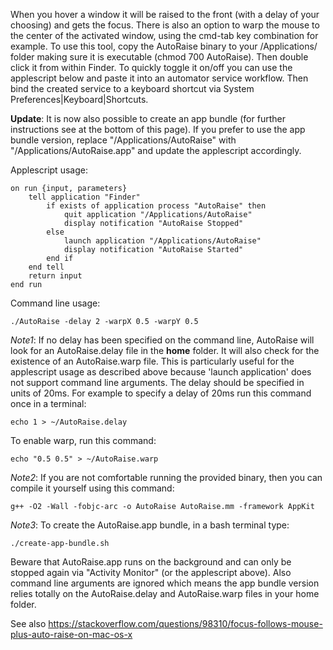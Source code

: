 When you hover a window it will be raised to the front (with a delay of your choosing) and gets the focus. There is
also an option to warp the mouse to the center of the activated window, using the cmd-tab key combination for example.
To use this tool, copy the AutoRaise binary to your /Applications/ folder making sure it is executable (chmod 700
AutoRaise). Then double click it from within Finder. To quickly toggle it on/off you can use the applescript below
and paste it into an automator service workflow. Then bind the created service to a keyboard shortcut via System
Preferences|Keyboard|Shortcuts.

**Update**: It is now also possible to create an app bundle (for further instructions see at the bottom of this page).
If you prefer to use the app bundle version, replace "/Applications/AutoRaise" with "/Applications/AutoRaise.app"
and update the applescript accordingly.

Applescript usage:

    on run {input, parameters}
        tell application "Finder"
            if exists of application process "AutoRaise" then
                quit application "/Applications/AutoRaise"
                display notification "AutoRaise Stopped"
            else
                launch application "/Applications/AutoRaise"
                display notification "AutoRaise Started"
            end if
        end tell
        return input
    end run

Command line usage:

    ./AutoRaise -delay 2 -warpX 0.5 -warpY 0.5

*Note1*: If no delay has been specified on the command line, AutoRaise will look for an AutoRaise.delay file in the
**home** folder. It will also check for the existence of an AutoRaise.warp file. This is particularly useful for the
applescript usage as described above because 'launch application' does not support command line arguments. The delay
should be specified in units of 20ms. For example to specify a delay of 20ms run this command once in a terminal:

    echo 1 > ~/AutoRaise.delay

To enable warp, run this command:

    echo "0.5 0.5" > ~/AutoRaise.warp

*Note2*: If you are not comfortable running the provided binary, then you can compile it yourself using this command:

    g++ -O2 -Wall -fobjc-arc -o AutoRaise AutoRaise.mm -framework AppKit

*Note3*: To create the AutoRaise.app bundle, in a bash terminal type:

    ./create-app-bundle.sh

Beware that AutoRaise.app runs on the background and can only be stopped again via "Activity Monitor" (or the applescript
above). Also command line arguments are ignored which means the app bundle version relies totally on the AutoRaise.delay
and AutoRaise.warp files in your home folder.

See also https://stackoverflow.com/questions/98310/focus-follows-mouse-plus-auto-raise-on-mac-os-x
